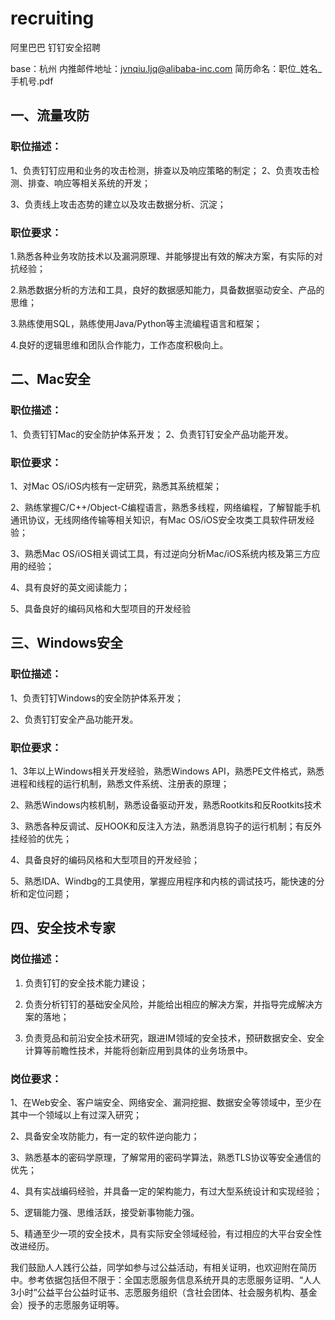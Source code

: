 # recruiting
阿里巴巴 钉钉安全招聘

base：杭州
内推邮件地址：jvnqiu.ljq@alibaba-inc.com
简历命名：职位_姓名_手机号.pdf

## 一、流量攻防

### 职位描述：

1、负责钉钉应用和业务的攻击检测，排查以及响应策略的制定；
2、负责攻击检测、排查、响应等相关系统的开发；

3、负责线上攻击态势的建立以及攻击数据分析、沉淀；

### 职位要求：

1.熟悉各种业务攻防技术以及漏洞原理、并能够提出有效的解决方案，有实际的对抗经验；

2.熟悉数据分析的方法和工具，良好的数据感知能力，具备数据驱动安全、产品的思维；

3.熟练使用SQL，熟练使用Java/Python等主流编程语言和框架；

4.良好的逻辑思维和团队合作能力，工作态度积极向上。


## 二、Mac安全

### 职位描述：

1、负责钉钉Mac的安全防护体系开发；
2、负责钉钉安全产品功能开发。

### 职位要求：

1、对Mac OS/iOS内核有一定研究，熟悉其系统框架；

2、熟练掌握C/C++/Object-C编程语言，熟悉多线程，网络编程，了解智能手机通讯协议，无线网络传输等相关知识，有Mac OS/iOS安全攻类工具软件研发经验；

3、熟悉Mac OS/iOS相关调试工具，有过逆向分析Mac/iOS系统内核及第三方应用的经验；

4、具有良好的英文阅读能力；

5、具备良好的编码风格和大型项目的开发经验


## 三、Windows安全

### 职位描述：

1、负责钉钉Windows的安全防护体系开发；

2、负责钉钉安全产品功能开发。

### 职位要求：

1、3年以上Windows相关开发经验，熟悉Windows API，熟悉PE文件格式，熟悉进程和线程的运行机制，熟悉文件系统、注册表的原理；

2、熟悉Windows内核机制，熟悉设备驱动开发，熟悉Rootkits和反Rootkits技术

3、熟悉各种反调试、反HOOK和反注入方法，熟悉消息钩子的运行机制；有反外挂经验的优先；

4、具备良好的编码风格和大型项目的开发经验；

5、熟悉IDA、Windbg的工具使用，掌握应用程序和内核的调试技巧，能快速的分析和定位问题；

## 四、安全技术专家

### 岗位描述：

1. 负责钉钉的安全技术能力建设；

2. 负责分析钉钉的基础安全风险，并能给出相应的解决方案，并指导完成解决方案的落地；

3. 负责竞品和前沿安全技术研究，跟进IM领域的安全技术，预研数据安全、安全计算等前瞻性技术，并能将创新应用到具体的业务场景中。

### 岗位要求：

1、在Web安全、客户端安全、网络安全、漏洞挖掘、数据安全等领域中，至少在其中一个领域以上有过深入研究；

2、具备安全攻防能力，有一定的软件逆向能力；

3、熟悉基本的密码学原理，了解常用的密码学算法，熟悉TLS协议等安全通信的优先；

4、具有实战编码经验，并具备一定的架构能力，有过大型系统设计和实现经验；

5、逻辑能力强、思维活跃，接受新事物能力强。

5、精通至少一项的安全技术，具有实际安全领域经验，有过相应的大平台安全性改进经历。

我们鼓励人人践行公益，同学如参与过公益活动，有相关证明，也欢迎附在简历中。参考依据包括但不限于：全国志愿服务信息系统开具的志愿服务证明、“人人3小时”公益平台公益时证书、志愿服务组织（含社会团体、社会服务机构、基金会）授予的志愿服务证明等。
